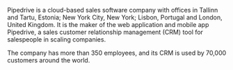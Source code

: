 Pipedrive is a cloud-based sales software company with offices in Tallinn and Tartu, Estonia; New York City, New York; Lisbon, Portugal and London, United Kingdom. It is the maker of the web application and mobile app Pipedrive, a sales customer relationship management (CRM) tool for salespeople in scaling companies.The company has more than 350 employees, and its CRM is used by 70,000 customers around the world.